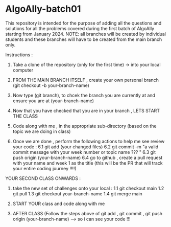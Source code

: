 # AlgoAlly-batch01
This repository is intended for the purpose of adding all the questions and solutions for all the problems covered during the first batch of AlgoAlly starting from January 2024. NOTE:  all branches will be created by individual students and these branches will have to be created from the main branch only.

Instructions : 
1. Take a clone of the repository (only for the first time) -> into your local computer
2. FROM THE MAIN BRANCH ITSELF , create your own personal branch (git checkout -b your-branch-name)
3. Now type (git branch), to chcek the branch you are currently at and ensure you are at (your-branch-name)
4. Now that you have checked that you are in your branch , LETS START THE CLASS

5. Code along with me , in the appropriate sub-directory (based on the topic we are doing in class)
6. Once we are done , perform the following actions to help me see review your code :
   6.1 git add (your changed files)
   6.2 git commit -m "a valid commit message with your week number or topic name ??? "
   6.3 git push origin (your-branch-name)
   6.4 go to github , create a pull request with your name and week 1 as the title (this will be the PR that will track your entire coding journey !!!!)


YOUR SECOND CLASS ONWARDS : 
1. take the new set of challenges onto your local :
   1.1 git checkout main
   1.2 git pull
   1.3 git checkout your-branch-name
   1.4 git merge main

2. START YOUR class and code along with me
3. AFTER CLASS (Follow the steps above of git add , git commit , git push origin (your-branch-name) --> so i can see your code !!!
